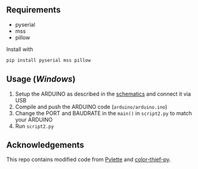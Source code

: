## Requirements
- pyserial
- mss
- pillow

Install with
```bash
pip install pyserial mss pillow
```

## Usage (_Windows_)
1. Setup the ARDUINO as described in the [schematics](https://github.com/unfuug/screen2led/blob/main/schematics.pdf) and connect it via USB
2. Compile and push the ARDUINO code (`arduino/arduino.ino`) 
3. Change the PORT and BAUDRATE in the `main()` in `script2.py` to match your ARDUINO
4. Run `script2.py`

## Acknowledgements
This repo contains modified code from [Pylette](https://github.com/qTipTip/Pylette) and [color-thief-py](https://github.com/fengsp/color-thief-py).